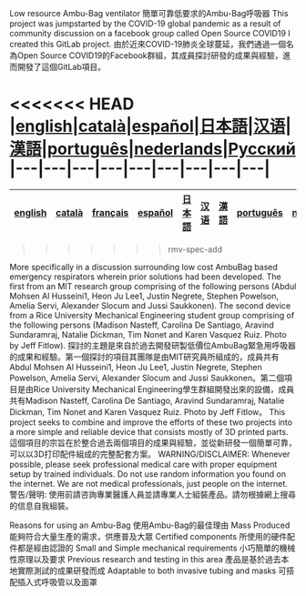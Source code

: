 Low resource Ambu-Bag ventilator        簡單可靠低要求的Ambu-Bag呼吸器
This project was jumpstarted by the COVID-19 global pandemic as a result of community discussion on a facebook group called Open Source COVID19 I created this GitLab project.                                                                                    由於近來COVID-19肺炎全球蔓延，我們通過一個名為Open Source COVID19的Facebook群組，其成員探討研發的成果與經驗，進而開發了這個GitLab項目。

<<<<<<< HEAD
|[english](README.md)|[català](README-ca.md)|[español](README-es.md)|[日本語](README-ja.md)|[汉语](README-zh-Hans.md)|[漢語](README-zh-Hant.md)|[português](README-pt_BR.md)|[nederlands](README-nl.md)|[Русский](README-ru.md)
|---|---|---|---|---|---|---|---|---|
=======
|[english](README.md)|[català](README-ca.md)|[français](README-fr.md)|[español](README-es.md)|[日本語](README-ja.md)|[汉语](README-zh-Hans.md)|[漢語](README-zh-Hant.md)|[português](README-pt_BR.md)|[nederlands](README-nl.md)|[Русский](README-ru.md)
|---|---|---|---|---|---|---|---|---|---|
>>>>>>> rmv-spec-add

More specifically in a discussion surrounding low cost AmbuBag based emergency respirators wherein prior solutions had been developed. The first from an MIT research group comprising of the following persons (Abdul Mohsen Al Husseini1, Heon Ju Lee1, Justin Negrete, Stephen Powelson, Amelia Servi, Alexander Slocum and Jussi Saukkonen). The second device from a Rice University Mechanical Engineering student group comprising of the following persons (Madison Nasteff, Carolina De Santiago, Aravind Sundaramraj, Natalie Dickman, Tim Nonet and Karen Vasquez Ruiz. Photo by Jeff Fitlow).                   探討的主題是來自於過去開發研製低價位AmbuBag緊急用呼吸器的成果和經驗。第一個探討的項目其團隊是由MIT研究員所組成的，成員共有 Abdul Mohsen Al Husseini1, Heon Ju Lee1, Justin Negrete, Stephen Powelson, Amelia Servi, Alexander Slocum and Jussi Saukkonen。第二個項目是由Rice University Mechanical Engineering學生群組開發出來的設備，成員共有Madison Nasteff, Carolina De Santiago, Aravind Sundaramraj, Natalie Dickman, Tim Nonet and Karen Vasquez Ruiz. Photo by Jeff Fitlow。
This project seeks to combine and improve the efforts of these two projects into a more simple and reliable device that consists mostly of 3D printed parts. 這個項目的宗旨在於整合過去兩個項目的成果與經驗，並從新研發一個簡單可靠，可以以3D打印配件組成的完整配套方案。
WARNING/DISCLAIMER: Whenever possible, please seek professional medical care with proper equipment setup by trained individuals. Do not use random information you found on the internet. We are not medical professionals, just people on the internet. 警告/聲明: 使用前請咨詢專業醫護人員並請專業人士組裝產品。請勿根據網上搜尋的信息自我組裝。

Reasons for using an Ambu-Bag            使用Ambu-Bag的最佳理由
Mass Produced 能夠符合大量生產的需求，供應普及大眾
Certified components 所使用的硬件配件都是經由認證的
Small and Simple mechanical requirements 小巧簡單的機械性原理以及要求
Previous research and testing in this area 產品是基於過去本地實際測試的成果研發而成
Adaptable to both invasive tubing and masks 可搭配插入式呼吸管以及面罩
